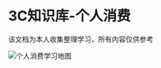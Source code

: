# 3C知识库-个人消费

该文档为本人收集整理学习，所有内容仅供参考

![个人消费学习地图](https://gitee.com/polaroid404/3C-KnowledgeBase/blob/main/docs/%E4%B8%AA%E4%BA%BA%E6%B6%88%E8%B4%B9%E5%AD%A6%E4%B9%A0%E5%9C%B0%E5%9B%BE.png)
